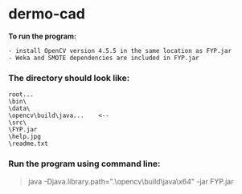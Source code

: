 # dermo-cad

**To run the program:**
```
- install OpenCV version 4.5.5 in the same location as FYP.jar
- Weka and SMOTE dependencies are included in FYP.jar
```

### The directory should look like:
```
root...
\bin\
\data\
\opencv\build\java...    <--
\src\
\FYP.jar
\help.jpg
\readme.txt
```

### Run the program using command line:
> java -Djava.library.path=".\opencv\build\java\x64" -jar FYP.jar
